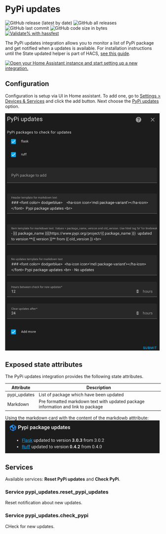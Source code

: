 
# PyPi updates

![GitHub release (latest by date)](https://img.shields.io/github/v/release/kgn3400/pypi_updates)
![GitHub all releases](https://img.shields.io/github/downloads/kgn3400/pypi_updates/total)
![GitHub last commit](https://img.shields.io/github/last-commit/kgn3400/pypi_updates)
![GitHub code size in bytes](https://img.shields.io/github/languages/code-size/kgn3400/pypi_updates)
[![Validate% with hassfest](https://github.com/kgn3400/pypi_updates/workflows/Validate%20with%20hassfest/badge.svg)](https://github.com/kgn3400/pypi_updates/blob/main/.github/workflows/hassfest-validate.yaml)

The PyPi updates integration allows you to monitor a list of PyPi package and get notified when a updates is available.
For installation instructions until the State updated helper is part of HACS, [see this guide](https://hacs.xyz/docs/faq/custom_repositories).

[![Open your Home Assistant instance and start setting up a new integration.](https://my.home-assistant.io/badges/config_flow_start.svg)](https://my.home-assistant.io/redirect/config_flow_start/?domain=pypi_updates)

## Configuration

Configuration is setup via UI in Home assistant. To add one, go to [Settings > Devices & Services](https://my.home-assistant.io/redirect/integrations) and click the add button. Next choose the [PyPi updates](https://my.home-assistant.io/redirect/config_flow_start?domain=pypi_updates) option.

<img src="https://github.com/kgn3400/pypi_updates/blob/main/images/config.png" width="500" height="auto" alt="Config">
<br/>


## Exposed state attributes

The PyPi updates integration provides the following state attributes.

| Attribute | Description |
|-----------|-------------|
| pypi_updates  | List of package which have been updated |
| Markdown  | Pre formatted markdown text with updated package information and link to package |

Using the markdown card with the content of the markdowb atttribute:
<img src="https://github.com/kgn3400/pypi_updates/blob/main/images/updates_markdown.png" width="500" height="auto" alt="updates_markdown">
<br/>

## Services

Available services: __Reset PyPi updates__ and __Check PyPi__.

### Service pypi_updates.reset_pypi_updates

Reset notification about new updates.

### Service pypi_updates.check_pypi

CHeck for new updates.
